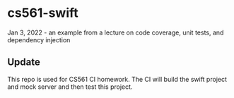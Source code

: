 # cs561-swift
Jan 3, 2022 - an example from a lecture on code coverage, unit tests, and dependency injection

## Update

This repo is used for CS561 CI homework. The CI will build the swift project and mock server and then test this project.
